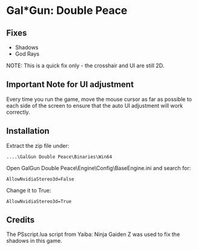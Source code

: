Gal\*Gun: Double Peace
======================

Fixes
-----
- Shadows
- God Rays

NOTE: This is a quick fix only - the crosshair and UI are still 2D.

Important Note for UI adjustment
--------------------------------
Every time you run the game, move the mouse cursor as far as possible to each
side of the screen to ensure that the auto UI adjustment will work correctly.

Installation
------------
Extract the zip file under:

    ....\GalGun Double Peace\Binaries\Win64

Open GalGun Double Peace\Engine\Config\BaseEngine.ini and search for:

    AllowNvidiaStereo3d=False

Change it to True:

    AllowNvidiaStereo3d=True

Credits
-------
The PSscript.lua script from Yaiba: Ninja Gaiden Z was used to fix the shadows in this game.
